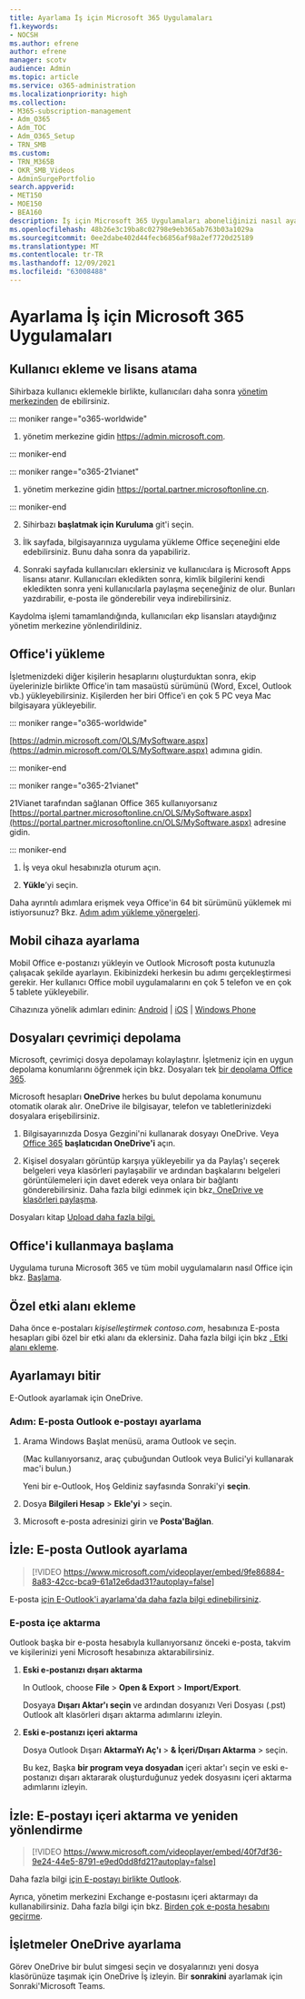 ```yaml
---
title: Ayarlama İş için Microsoft 365 Uygulamaları
f1.keywords:
- NOCSH
ms.author: efrene
author: efrene
manager: scotv
audience: Admin
ms.topic: article
ms.service: o365-administration
ms.localizationpriority: high
ms.collection:
- M365-subscription-management
- Adm_O365
- Adm_TOC
- Adm_O365_Setup
- TRN_SMB
ms.custom:
- TRN_M365B
- OKR_SMB_Videos
- AdminSurgePortfolio
search.appverid:
- MET150
- MOE150
- BEA160
description: İş için Microsoft 365 Uygulamaları aboneliğinizi nasıl ayarlay İş için Microsoft 365 Uygulamaları öğrenin.
ms.openlocfilehash: 48b26e3c19ba8c02798e9eb365ab763b03a1029a
ms.sourcegitcommit: 0ee2dabe402d44fecb6856af98a2ef7720d25189
ms.translationtype: MT
ms.contentlocale: tr-TR
ms.lasthandoff: 12/09/2021
ms.locfileid: "63008488"
---
```

# <a name="set-up-microsoft-365-apps-for-business"></a>Ayarlama İş için Microsoft 365 Uygulamaları

## <a name="add-users-and-assign-licenses"></a>Kullanıcı ekleme ve lisans atama

Sihirbaza kullanıcı eklemekle birlikte, kullanıcıları daha sonra [yönetim merkezinden](../add-users/add-users.md) de ebilirsiniz.

 ::: moniker range="o365-worldwide"

1. yönetim merkezine gidin <a href="https://go.microsoft.com/fwlink/p/?linkid=2024339" target="_blank">https://admin.microsoft.com</a>.

::: moniker-end

::: moniker range="o365-21vianet"

1. yönetim merkezine gidin <a href="https://go.microsoft.com/fwlink/p/?linkid=850627" target="_blank">https://portal.partner.microsoftonline.cn</a>.

::: moniker-end 

2. Sihirbazı **başlatmak için Kuruluma** git'i seçin.

3. İlk sayfada, bilgisayarınıza uygulama yükleme Office seçeneğini elde edebilirsiniz. Bunu daha sonra da yapabiliriz.

3. Sonraki sayfada kullanıcıları  eklersiniz ve kullanıcılara iş Microsoft Apps lisansı atanır. Kullanıcıları ekledikten sonra, kimlik bilgilerini kendi ekledikten sonra yeni kullanıcılarla paylaşma seçeneğiniz de olur. Bunları yazdırabilir, e-posta ile gönderebilir veya indirebilirsiniz.

 Kaydolma işlemi tamamlandığında, kullanıcıları ekp lisansları ataydığınız yönetim merkezine yönlendirildiniz. 

## <a name="install-office"></a>Office'i yükleme

İşletmenizdeki diğer kişilerin hesaplarını oluşturduktan sonra, ekip üyelerinizle birlikte Office'in tam masaüstü sürümünü (Word, Excel, Outlook vb.) yükleyebilirsiniz. Kişilerden her biri Office'i en çok 5 PC veya Mac bilgisayara yükleyebilir.
  
::: moniker range="o365-worldwide"

[https://admin.microsoft.com/OLS/MySoftware.aspx](https://admin.microsoft.com/OLS/MySoftware.aspx) adımına gidin.

::: moniker-end

::: moniker range="o365-21vianet"

21Vianet tarafından sağlanan Office 365 kullanıyorsanız [https://portal.partner.microsoftonline.cn/OLS/MySoftware.aspx](https://portal.partner.microsoftonline.cn/OLS/MySoftware.aspx) adresine gidin.

::: moniker-end

1. İş veya okul hesabınızla oturum açın.

2. **Yükle**’yi seçin.

Daha ayrıntılı adımlara erişmek veya Office'in 64 bit sürümünü yüklemek mi istiyorsunuz? Bkz. [Adım adım yükleme yönergeleri](https://support.microsoft.com/office/4414eaaf-0478-48be-9c42-23adc4716658#BKMK_InstallSteps).
  
## <a name="set-up-mobile"></a>Mobil cihaza ayarlama

Mobil Office e-postanızı yükleyin ve Outlook Microsoft posta kutunuzla çalışacak şekilde ayarlayın. Ekibinizdeki herkesin bu adımı gerçekleştirmesi gerekir. Her kullanıcı Office mobil uygulamalarını en çok 5 telefon ve en çok 5 tablete yükleyebilir.
  
Cihazınıza yönelik adımları edinin: [Android](https://support.microsoft.com/office/6ef2ebf2-fc2d-474a-be4a-5a801365c87f) | [iOS](https://support.microsoft.com/office/0402b37e-49c4-4419-a030-f34c2013041f) | [Windows Phone](https://support.microsoft.com/office/9bccc8b8-a321-4d0d-a45e-6e06a3438e43)
  
## <a name="store-files-online"></a>Dosyaları çevrimiçi depolama

Microsoft, çevrimiçi dosya depolamayı kolaylaştırır. İşletmeniz için en uygun depolama konumlarını öğrenmek için bkz. Dosyaları tek [bir depolama Office 365](https://support.microsoft.com/office/d18d21a0-1f9f-4f6c-ac45-d52afa0a4a2e).
  
Microsoft hesapları **OneDrive** herkes bu bulut depolama konumunu otomatik olarak alır. OneDrive ile bilgisayar, telefon ve tabletlerinizdeki dosyalara erişebilirsiniz.
  
1. Bilgisayarınızda Dosya Gezgini'ni kullanarak dosyayı OneDrive. Veya [Office 365](https://www.office.com) **başlatıcıdan OneDrive'i** açın.

2. Kişisel dosyaları görüntüp karşıya yükleyebilir ya da Paylaş'ı seçerek belgeleri veya  klasörleri paylaşabilir ve ardından başkalarını belgeleri görüntülemeleri için davet ederek veya onlara bir bağlantı gönderebilirsiniz. Daha fazla bilgi edinmek için bkz[. OneDrive ve klasörleri paylaşma](https://support.microsoft.com/office/9fcc2f7d-de0c-4cec-93b0-a82024800c07#OS_Type=OneDrive_-_Business).
  
Dosyaları kitap [Upload daha fazla bilgi.](https://support.microsoft.com/office/da549fb1-1fcb-4167-87d0-4693e93cb7a0)
  
## <a name="get-started-using-office"></a>Office'i kullanmaya başlama

Uygulama turuna Microsoft 365 ve tüm mobil uygulamaların nasıl Office için bkz. [Başlama](../admin-overview/get-started-with-office-365.md).

## <a name="add-a-custom-domain"></a>Özel etki alanı ekleme

Daha önce e-postaları *kişiselleştirmek contoso.com*, hesabınıza E-posta hesapları gibi özel bir etki alanı da eklersiniz. Daha fazla bilgi için bkz [. Etki alanı ekleme](add-domain.md).

## <a name="finish-setting-up"></a>Ayarlamayı bitir

E-Outlook ayarlamak için OneDrive.

### <a name="step-set-up-outlook-for-email"></a>Adım: E-posta Outlook e-postayı ayarlama

1. Arama Windows Başlat menüsü, arama Outlook ve seçin.

    (Mac kullanıyorsanız, araç çubuğundan Outlook veya Bulici'yi kullanarak mac'i bulun.)

    Yeni bir e-Outlook, Hoş Geldiniz sayfasında Sonraki'yi **seçin**.

2. Dosya **Bilgileri Hesap** \> **Ekle'yi** \> seçin.

3. Microsoft e-posta adresinizi girin ve **Posta'Bağlan**.

## <a name="watch-set-up-outlook-for-email"></a>İzle: E-posta Outlook ayarlama

> [!VIDEO https://www.microsoft.com/videoplayer/embed/9fe86884-8a83-42cc-bca9-61a12e6dad31?autoplay=false]
  
E-posta [için E-Outlook'i ayarlama'da daha fazla bilgi edinebilirsiniz](https://support.microsoft.com/office/f5bf0cd1-e1f3-4b0d-a022-ecab17efe86f).
  
### <a name="import-email"></a>E-posta içe aktarma

Outlook başka bir e-posta hesabıyla kullanıyorsanız önceki e-posta, takvim ve kişilerinizi yeni Microsoft hesabınıza aktarabilirsiniz.
  
1. **Eski e-postanızı dışarı aktarma**

    In Outlook, choose **File** \> **Open &amp; Export** \> **Import/Export**.

    Dosyaya **Dışarı Aktar'ı seçin** ve ardından dosyanızı Veri Dosyası (.pst) Outlook alt klasörleri dışarı aktarma adımlarını izleyin.

2. **Eski e-postanızı içeri aktarma**

    Dosya Outlook Dışarı **AktarmaYı Aç'ı** \> **&amp; İçeri/Dışarı Aktarma** \> seçin.

    Bu kez, Başka **bir program veya dosyadan** içeri aktar'ı seçin ve eski e-postanızı dışarı aktararak oluşturduğunuz yedek dosyasını içeri aktarma adımlarını izleyin.

## <a name="watch-import-and-redirect-email"></a>İzle: E-postayı içeri aktarma ve yeniden yönlendirme

> [!VIDEO https://www.microsoft.com/videoplayer/embed/40f7df36-9e24-44e5-8791-e9ed0dd8fd21?autoplay=false]
  
Daha fazla bilgi [için E-postayı birlikte Outlook](https://support.microsoft.com/office/6a3771d4-4c1d-4a25-92a6-0b8e476335de).

Ayrıca, yönetim merkezini Exchange e-postasını içeri aktarmayı da kullanabilirsiniz. Daha fazla bilgi için bkz. [Birden çok e-posta hesabını geçirme](/Exchange/mailbox-migration/mailbox-migration).

## <a name="set-up-onedrive-for-business"></a>İşletmeler OneDrive ayarlama

Görev OneDrive bir bulut simgesi seçin ve dosyalarınızı yeni dosya klasörünüze taşımak için OneDrive İş izleyin. Bir **sonrakini** ayarlamak için Sonraki'Microsoft Teams.

